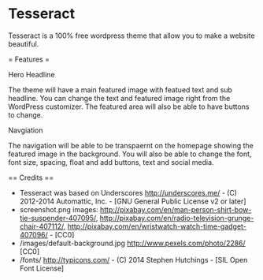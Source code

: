Tesseract
===
Tesseract is a 100% free wordpress theme that allow you to make a website beautiful. 



= Features =

Hero Headline

The theme will have a main featured image with featued text and sub headline.  You can change the text and featured image right from the WordPress customizer.  The featured area will also be able to have buttons to change.  

Navgiation

The navigation will be able to be transpaernt on the homepage showing the featured image in the background.  You will also be able to change the font, font size, spacing, float and add buttons, text and social media. 



== Credits ==

* Tesseract was based on Underscores http://underscores.me/ - (C) 2012-2014 Automattic, Inc. - [GNU General Public License v2 or later]
* screenshot.png images: http://pixabay.com/en/man-person-shirt-bow-tie-suspender-407095/, http://pixabay.com/en/radio-television-grunge-chair-407112/, http://pixabay.com/en/wristwatch-watch-time-gadget-407096/ - [CC0] 
* /images/default-background.jpg http://www.pexels.com/photo/2286/ [CC0]
* /fonts/ http://typicons.com/ - (C) 2014 Stephen Hutchings - [SIL Open Font License]

